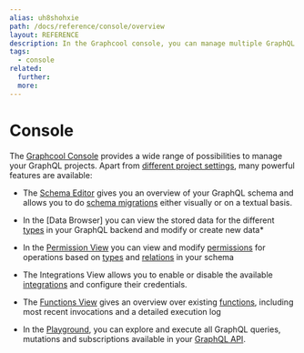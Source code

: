 ```yaml
---
alias: uh8shohxie
path: /docs/reference/console/overview
layout: REFERENCE
description: In the Graphcool console, you can manage multiple GraphQL projects, define your GraphQL schema and create or modify your data set.
tags:
  - console
related:
  further:
  more:
---
```


# Console

The [Graphcool Console](http://console.graph.cool) provides a wide range of possibilities to manage your GraphQL projects. Apart from [different project settings](), many powerful features are available:

* The [Schema Editor]() gives you an overview of your GraphQL schema and allows you to do [schema migrations]() either visually or on a textual basis.

* In the [Data Browser] you can view the stored data for the different [types]() in your GraphQL backend and modify or create new data*

* In the [Permission View]() you can view and modify [permissions]() for operations based on [types]() and [relations]() in your schema

* The Integrations View allows you to enable or disable the available [integrations]() and configure their credentials.

* The [Functions View]() gives an overview over existing [functions](), including most recent invocations and a detailed execution log

* In the [Playground](), you can explore and execute all GraphQL queries, mutations and subscriptions available in your [GraphQL API]().
